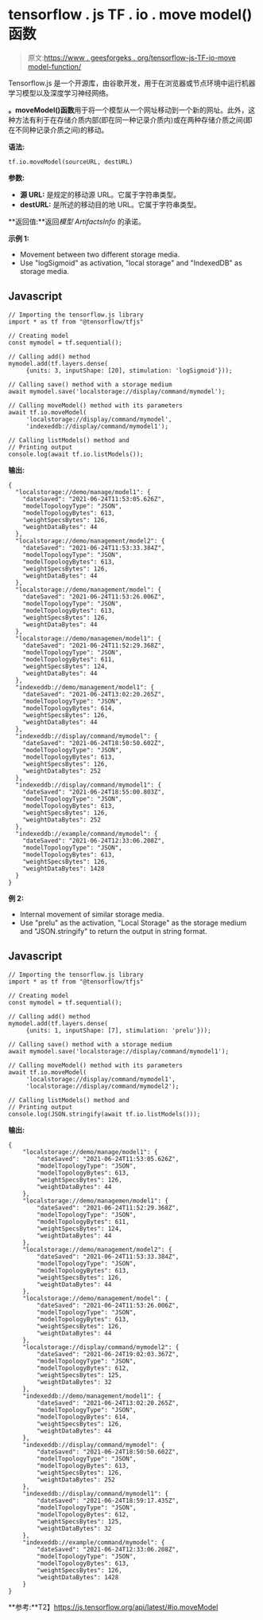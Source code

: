 # tensorflow . js TF . io . move model()函数

> 原文:[https://www . geesforgeks . org/tensorflow-js-TF-io-move model-function/](https://www.geeksforgeeks.org/tensorflow-js-tf-io-movemodel-function/)

Tensorflow.js 是一个开源库，由谷歌开发，用于在浏览器或节点环境中运行机器学习模型以及深度学习神经网络。

**。moveModel()函数**用于将一个模型从一个网址移动到一个新的网址。此外，这种方法有利于在存储介质内部(即在同一种记录介质内)或在两种存储介质之间(即在不同种记录介质之间)的移动。

**语法:**

```
tf.io.moveModel(sourceURL, destURL)
```

**参数:**

*   **源 URL:** 是规定的移动源 URL。它属于字符串类型。
*   **destURL:** 是所述的移动目的地 URL。它属于字符串类型。

**返回值:**返回*模型 ArtifactsInfo* 的承诺。

**示例 1:**

*   Movement between two different storage media.
*   Use "logSigmoid" as activation, "local storage" and "IndexedDB" as storage media.

## Javascript

```
// Importing the tensorflow.js library
import * as tf from "@tensorflow/tfjs"

// Creating model
const mymodel = tf.sequential();

// Calling add() method
mymodel.add(tf.layers.dense(
     {units: 3, inputShape: [20], stimulation: 'logSigmoid'}));

// Calling save() method with a storage medium
await mymodel.save('localstorage://display/command/mymodel');

// Calling moveModel() method with its parameters
await tf.io.moveModel(
     'localstorage://display/command/mymodel',
     'indexeddb://display/command/mymodel1');

// Calling listModels() method and
// Printing output
console.log(await tf.io.listModels());
```

**输出:**

```
{
  "localstorage://demo/manage/model1": {
    "dateSaved": "2021-06-24T11:53:05.626Z",
    "modelTopologyType": "JSON",
    "modelTopologyBytes": 613,
    "weightSpecsBytes": 126,
    "weightDataBytes": 44
  },
  "localstorage://demo/management/model2": {
    "dateSaved": "2021-06-24T11:53:33.384Z",
    "modelTopologyType": "JSON",
    "modelTopologyBytes": 613,
    "weightSpecsBytes": 126,
    "weightDataBytes": 44
  },
  "localstorage://demo/management/model": {
    "dateSaved": "2021-06-24T11:53:26.006Z",
    "modelTopologyType": "JSON",
    "modelTopologyBytes": 613,
    "weightSpecsBytes": 126,
    "weightDataBytes": 44
  },
  "localstorage://demo/managemen/model1": {
    "dateSaved": "2021-06-24T11:52:29.368Z",
    "modelTopologyType": "JSON",
    "modelTopologyBytes": 611,
    "weightSpecsBytes": 124,
    "weightDataBytes": 44
  },
  "indexeddb://demo/management/model1": {
    "dateSaved": "2021-06-24T13:02:20.265Z",
    "modelTopologyType": "JSON",
    "modelTopologyBytes": 614,
    "weightSpecsBytes": 126,
    "weightDataBytes": 44
  },
  "indexeddb://display/command/mymodel": {
    "dateSaved": "2021-06-24T18:50:50.602Z",
    "modelTopologyType": "JSON",
    "modelTopologyBytes": 613,
    "weightSpecsBytes": 126,
    "weightDataBytes": 252
  },
  "indexeddb://display/command/mymodel1": {
    "dateSaved": "2021-06-24T18:55:00.803Z",
    "modelTopologyType": "JSON",
    "modelTopologyBytes": 613,
    "weightSpecsBytes": 126,
    "weightDataBytes": 252
  },
  "indexeddb://example/command/mymodel": {
    "dateSaved": "2021-06-24T12:33:06.208Z",
    "modelTopologyType": "JSON",
    "modelTopologyBytes": 613,
    "weightSpecsBytes": 126,
    "weightDataBytes": 1428
  }
}
```

**例 2:**

*   Internal movement of similar storage media.
*   Use "prelu" as the activation, "Local Storage" as the storage medium and "JSON.stringify" to return the output in string format.

## Javascript

```
// Importing the tensorflow.js library
import * as tf from "@tensorflow/tfjs"

// Creating model
const mymodel = tf.sequential();

// Calling add() method
mymodel.add(tf.layers.dense(
     {units: 1, inputShape: [7], stimulation: 'prelu'}));

// Calling save() method with a storage medium
await mymodel.save('localstorage://display/command/mymodel1');

// Calling moveModel() method with its parameters
await tf.io.moveModel(
     'localstorage://display/command/mymodel1',
     'localstorage://display/command/mymodel2');

// Calling listModels() method and
// Printing output
console.log(JSON.stringify(await tf.io.listModels()));
```

**输出:**

```
{
    "localstorage://demo/manage/model1": {
        "dateSaved": "2021-06-24T11:53:05.626Z",
        "modelTopologyType": "JSON",
        "modelTopologyBytes": 613, 
        "weightSpecsBytes": 126, 
        "weightDataBytes": 44
    },
    "localstorage://demo/managemen/model1": {
        "dateSaved": "2021-06-24T11:52:29.368Z",
        "modelTopologyType": "JSON", 
        "modelTopologyBytes": 611, 
        "weightSpecsBytes": 124, 
        "weightDataBytes": 44
    },
    "localstorage://demo/management/model2": {
        "dateSaved": "2021-06-24T11:53:33.384Z",
        "modelTopologyType": "JSON", 
        "modelTopologyBytes": 613, 
        "weightSpecsBytes": 126, 
        "weightDataBytes": 44
    },
    "localstorage://demo/management/model": {
        "dateSaved": "2021-06-24T11:53:26.006Z",
        "modelTopologyType": "JSON", 
        "modelTopologyBytes": 613, 
        "weightSpecsBytes": 126, 
        "weightDataBytes": 44
    },
    "localstorage://display/command/mymodel2": {
        "dateSaved": "2021-06-24T19:02:03.367Z", 
        "modelTopologyType": "JSON", 
        "modelTopologyBytes": 612, 
        "weightSpecsBytes": 125, 
        "weightDataBytes": 32
    },
    "indexeddb://demo/management/model1": {
        "dateSaved": "2021-06-24T13:02:20.265Z",
        "modelTopologyType": "JSON", 
        "modelTopologyBytes": 614, 
        "weightSpecsBytes": 126, 
        "weightDataBytes": 44
    },
    "indexeddb://display/command/mymodel": {
        "dateSaved": "2021-06-24T18:50:50.602Z",
        "modelTopologyType": "JSON", 
        "modelTopologyBytes": 613, 
        "weightSpecsBytes": 126, 
        "weightDataBytes": 252
    },
    "indexeddb://display/command/mymodel1": {
        "dateSaved": "2021-06-24T18:59:17.435Z",
        "modelTopologyType": "JSON", 
        "modelTopologyBytes": 612, 
        "weightSpecsBytes": 125, 
        "weightDataBytes": 32
    },
    "indexeddb://example/command/mymodel": {
        "dateSaved": "2021-06-24T12:33:06.208Z",
        "modelTopologyType": "JSON", 
        "modelTopologyBytes": 613, 
        "weightSpecsBytes": 126, 
        "weightDataBytes": 1428
    }
}
```

**参考:**T2】https://js.tensorflow.org/api/latest/#io.moveModel